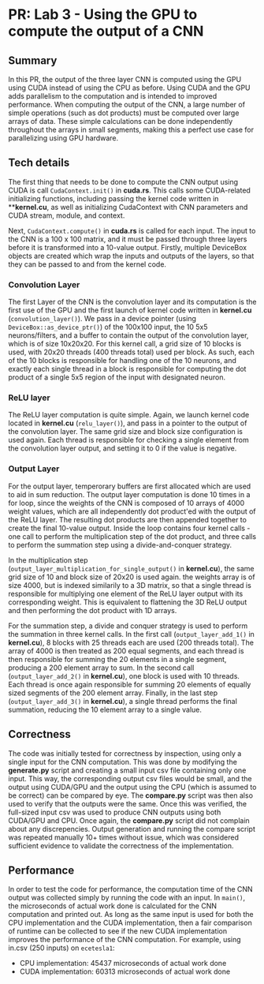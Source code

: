 # PR: Lab 3 - Using the GPU to compute the output of a CNN

## Summary
In this PR, the output of the three layer CNN is computed using the GPU using CUDA instead of using the CPU as before. Using CUDA and the GPU adds parallelism to the computation and is intended to improved performance. When computing the output of the CNN, a large number of simple operations (such as dot products) must be computed over large arrays of data. These simple calculations can be done independently throughout the arrays in small segments, making this a perfect use case for parallelizing using GPU hardware.

## Tech details
The first thing that needs to be done to compute the CNN output using CUDA is call `CudaContext.init()` in **cuda.rs**. This calls some CUDA-related initializing functions, including passing the kernel code written in ****kernel.cu**, as well as initializing CudaContext with CNN parameters and CUDA stream, module, and context.

Next, `CudaContext.compute()` in **cuda.rs** is called for each input. The input to the CNN is a 100 x 100 matrix, and it must be passed through three layers before it is transformed into a 10-value output. Firstly, multiple DeviceBox objects are created which wrap the inputs and outputs of the layers, so that they can be passed to and from the kernel code.

### Convolution Layer
The first Layer of the CNN is the convolution layer and its computation is the first use of the GPU and the first launch of kernel code written in **kernel.cu** (`convolution_layer()`). We pass in a device pointer (using `DeviceBox::as_device_ptr()`) of the 100x100 input, the 10 5x5 neurons/filters, and a buffer to contain the output of the convolution layer, which is of size 10x20x20. For this kernel call, a grid size of 10 blocks is used, with 20x20 threads (400 threads total) used per block. As such, each of the 10 blocks is responsible for handling one of the 10 neurons, and exactly each single thread in a block is responsible for computing the dot product of a single 5x5 region of the input with designated neuron.

### ReLU layer
The ReLU layer computation is quite simple. Again, we launch kernel code located in **kernel.cu** (`relu_layer()`), and pass in a pointer to the output of the convolution layer. The same grid size and block size configuration is used again. Each thread is responsible for checking a single element from the convolution layer output, and setting it to 0 if the value is negative.

### Output Layer
For the output layer, temperorary buffers are first allocated which are used to aid in sum reduction. The output layer computation is done 10 times in a for loop, since the weights of the CNN is composed of 10 arrays of 4000 weight values, which are all independently dot product'ed with the output of the ReLU layer. The resulting dot products are then appended together to create the final 10-value output. Inside the loop contains four kernel calls - one call to perform the multiplication step of the dot product, and three calls to perform the summation step using a divide-and-conquer strategy.

In the multiplication step (`output_layer_multiplication_for_single_output()` in **kernel.cu**), the same grid size of 10 and block size of 20x20 is used again. the weights array is of size 4000, but is indexed similarily to a 3D matrix, so that a single thread is responsible for multiplying one element of the ReLU layer output with its corresponding weight. This is equivalent to flattening the 3D ReLU output and then performing the dot product with 1D arrays.

For the summation step, a divide and conquer strategy is used to perform the summation in three kernel calls. In the first call (`output_layer_add_1()` in **kernel.cu**), 8 blocks with 25 threads each are used (200 threads total). The array of 4000 is then treated as 200 equal segments, and each thread is then responsible for summing the 20 elements in a single segment, producing a 200 element array to sum. In the second call (`output_layer_add_2()` in **kernel.cu**), one block is used with 10 threads. Each thread is once again responsible for summing 20 elements of equally sized segments of the 200 element array. Finally, in the last step (`output_layer_add_3()` in **kernel.cu**), a single thread performs the final summation, reducing the 10 element array to a single value.

## Correctness
The code was initially tested for correctness by inspection, using only a single input for the CNN computation. This was done by modifying the **generate.py** script and creating a small input csv file containing only one input. This way, the corresponding output csv files would be small, and the output using CUDA/GPU and the output using the CPU (which is assumed to be correct) can be compared by eye. The **compare.py** script was then also used to verify that the outputs were the same. Once this was verified, the full-sized input csv was used to produce CNN outputs using both CUDA/GPU and CPU. Once again, the **compare.py** script did not complain about any discrepencies. Output generation and running the compare script was repeated manually 10+ times without issue, which was considered sufficient evidence to validate the correctness of the implementation. 

## Performance
In order to test the code for performance, the computation time of the CNN output was collected simply by running the code with an input. In `main()`, the microseconds of actual work done is calculated for the CNN computation and printed out. As long as the same input is used for both the CPU implementation and the CUDA implementation, then a fair comparison of runtime can be collected to see if the new CUDA implementation improves the performance of the CNN computation. For example, using in.csv (250 inputs) on `ecetesla1`:
- CPU implementation: 45437 microseconds of actual work done
- CUDA implementation: 60313 microseconds of actual work done